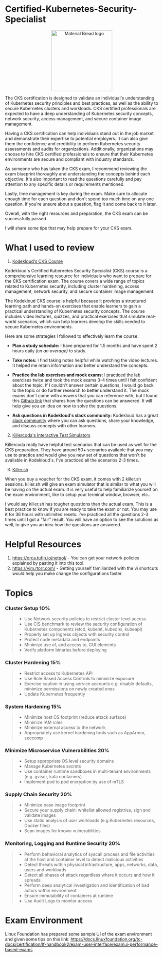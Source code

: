 # Certified-Kubernetes-Security-Specialist
<p align="center">
    <img width="200" src="https://user-images.githubusercontent.com/46586312/228611431-70b2a3ad-5e7c-4bec-9a55-3890db4ac67b.png" alt="Material Bread logo">
</p>

The CKS certification is designed to validate an individual's understanding of Kubernetes security principles and best practices, as well as the ability to secure Kubernetes clusters and workloads. CKS certified professionals are expected to have a deep understanding of Kubernetes security concepts, network security, access management, and secure container image management.

Having a CKS certification can help individuals stand out in the job market and demonstrate their expertise to potential employers. It can also give them the confidence and credibility to perform Kubernetes security assessments and audits for organizations. Additionally, organizations may choose to hire CKS certified professionals to ensure that their Kubernetes environments are secure and compliant with industry standards.

As someone who has taken the CKS exam, I recommend reviewing the exam blueprint thoroughly and understanding the concepts behind each objective. It's also important to read the questions carefully and pay attention to any specific details or requirements mentioned.

Lastly, time management is key during the exam. Make sure to allocate enough time for each question and don't spend too much time on any one question. If you're unsure about a question, flag it and come back to it later.

Overall, with the right resources and preparation, the CKS exam can be successfully passed. 

I will share some tips that may help prepare for your CKS exam.

# What I used to review
1. [Kodekloud's CKS Course](https://kodekloud.com/courses/certified-kubernetes-security-specialist-cks/)
  
Kodekloud's Certified Kubernetes Security Specialist (CKS) course is a comprehensive learning resource for individuals who want to prepare for the CKS certification exam. The course covers a wide range of topics related to Kubernetes security, including cluster hardening, access management, network security, and secure container image management.

The Kodekloud CKS course is helpful because it provides a structured learning path and hands-on exercises that enable learners to gain a practical understanding of Kubernetes security concepts. The course includes video lectures, quizzes, and practical exercises that simulate real-world scenarios, which can help learners develop the skills needed to secure Kubernetes environments.

Here are some strategies I followed to effectively learn the course:

- **Plan a study schedule:** I have prepared for 1.5 months and have spent 2 hours daily _(on an average)_ to study. 

- **Take notes:** I find taking notes helpful while watching the video lectures. It helped me retain information and better understand the concepts.

- **Practice the lab exercises and mock exams:**  I practiced the lab exercises twice and took the mock exams 3-4 times until I felt confident about the topic. If I couldn't answer certain questions, I would go back to the topic or do further research to better understand it. The mock exams don't come with answers that you can reference with, but I found this [Github link](https://github.com/kodekloudhub/certified-kubernetes-security-specialist-cks-course/tree/main/docs/08-Mock-Exams) that shares how the questions can be answered. It will help give you an idea on how to solve the questions.

- **Ask questions in Kodekloud's slack community:** Kodekloud has a great [slack community](https://join.slack.com/t/kodekloud/shared_invite/zt-wm5xso39-L1xVR2yWdy9uPg_jk4wRwA) where you can ask questions, share your knowledge, and discuss concepts with other learners. 

2. [Killercoda's Interactive Test Simulators](https://killercoda.com/killer-shell-cks)

Killercoda really have helpful test scenarios that can be used as well for the CKS preparation. They have around 50+ scenarios available that you may use to practice and would give you new set of questions that won't be available in Kodekloud's. I've practiced all the scenarios 2-3 times.

3. [Killer.sh](https://killer.sh/cks)

When you buy a voucher for the CKS exam, it comes with 2 killer.sh sessions. killer.sh will give an exam simulator that is similar to what you will be having on the actual exam. It is very useful to help familiarize yourself on the exam environment, like to setup your terminal window, browser, etc..

I would say killer.sh has tougher questions than the actual exam. This is a best practice to know if you are ready to take the exam or not. You may use it for 36 hours with unlimited resets. I've practiced all the questions 2-3 times until I got a "fair" result. You will have an option to see the solutions as well, to give you an idea how the questions are answered.

# Helpful Resources

1. https://orca.tufin.io/netpol/ - You can get your network policies explained by pasting it into this tool.
2. https://vim.rtorr.com/ - Getting yourself familiarized with the vi shortcuts would help you make change the configurations faster.

# Topics
### Cluster Setup 10%
> - Use Network security policies to restrict cluster level access
> - Use CIS benchmark to review the security configuration of Kubernetes components (etcd, kubelet, kubedns, kubeapi)
> - Properly set up Ingress objects with security control
> - Protect node metadata and endpoints
> - Minimize use of, and access to, GUI elements
> - Verify platform binaries before deploying

### Cluster Hardening 15%
> - Restrict access to Kubernetes API
> - Use Role Based Access Controls to minimize exposure
> - Exercise caution in using service accounts e.g. disable defaults, minimize permissions on newly created ones
> - Update Kubernetes frequently

### System Hardening 15%
> - Minimize host OS footprint (reduce attack surface)
> - Minimize IAM roles
> - Minimize external access to the network
> - Appropriately use kernel hardening tools such as AppArmor, seccomp

### Minimize Microservice Vulnerabilities 20%
> - Setup appropriate OS level security domains
> - Manage Kubernetes secrets
> - Use container runtime sandboxes in multi-tenant environments (e.g. gvisor, kata containers)
> - Implement pod to pod encryption by use of mTLS

### Supply Chain Security 20% 
> - Minimize base image footprint
> - Secure your supply chain: whitelist allowed registries, sign and validate images
> - Use static analysis of user workloads (e.g.Kubernetes resources, Docker files)
> - Scan images for known vulnerabilities

### Monitoring, Logging and Runtime Security 20%
> - Perform behavioral analytics of syscall process and file activities at the host and container level to detect malicious activities
> - Detect threats within physical infrastructure, apps, networks, data, users and workloads
> - Detect all phases of attack regardless where it occurs and how it spreads
> - Perform deep analytical investigation and identification of bad actors within environment
> - Ensure immutability of containers at runtime
> - Use Audit Logs to monitor access

# Exam Environment

Linux Foundation has prepared some sample UI of the exam environment and given some tips on this link: 
https://docs.linuxfoundation.org/tc-docs/certification/lf-handbook2/exam-user-interface/examui-performance-based-exams
